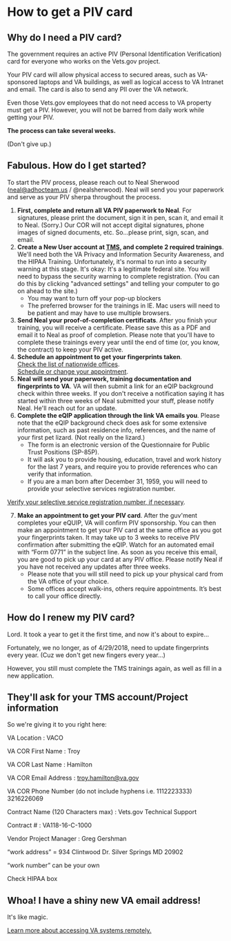 # How to get a PIV card

## Why do I need a PIV card?

The government requires an active PIV (Personal Identification Verification) card for everyone who works on the Vets.gov project. 

Your PIV card will allow physical access to secured areas, such as VA-sponsored laptops and VA buildings, as well as logical access to VA Intranet and email. The card is also to send any PII over the VA network. 

Even those Vets.gov employees that do not need access to VA property must get a PIV. However, you will not be barred from daily work while getting your PIV. 

**The process can take several weeks.**

(Don't give up.)

## Fabulous. How do I get started?

To start the PIV process, please reach out to Neal Sherwood (neal@adhocteam.us / @nealsherwood). Neal will send you your paperwork and serve as your PIV sherpa throughout the process. 

1. **First, complete and return all VA PIV paperwork to Neal**. For signatures, please print the document, sign it in pen, scan it, and email it to Neal. (Sorry.) Our COR will not accept digital signatures, phone images of signed documents, etc. So...please print, sign, scan, and email.
2. **Create a New User account at [TMS](www.tms.va.gov), and complete 2 required trainings**. We'll need both the VA Privacy and Information Security Awareness, and the HIPAA Training.  Unfortunately, it's normal to run into a security warning at this stage. It's okay: It's a legitimate federal site. You will need to bypass the security warning to complete registration. (You can do this by clicking "advanced settings" and telling your computer to go on ahead to the site.) 
     - You may want to turn off your pop-up blockers 
     - The preferred browser for the trainings in IE. Mac users will need to be patient and may have to use multiple browsers. 
3. **Send Neal your proof-of-completion certificats**. After you finish your training, you will receive a certificate.  Please save this as a PDF and email it to Neal as proof of completion. Please note that you'll have to complete these trainings every year until the end of time (or, you know, the contract) to keep your PIV active.
4. **Schedule an appointment to get your fingerprints taken**.  
[Check the list of nationwide offices](https://www.oit.va.gov/programs/piv/locations.cfm).  
[Schedule or change your appointment](https://va-piv.com).
5. **Neal will send your paperwork, training documentation and fingerprints to VA**. VA will then submit a link for an eQIP background check within three weeks. If you don't receive a notification saying it has started within three weeks of Neal submitted your stuff, please notify Neal. He'll reach out for an update.
6. **Complete the eQIP application through the link VA emails you**. Please note that the eQIP background check does ask for some extensive information, such as past residence info, references, and the name of your first pet lizard. (Not really on the lizard.) 
     - The form is an electronic version of the Questionnaire for Public Trust Positions (SP-85P).
     - It will ask you to provide housing, education, travel and work history for the last 7 years, and require you to provide references who can verify that information. 
     - If you are a man born after December 31, 1959, you will need to provide your selective services registration number.  

[Verify your selective service registration number, if necessary](www.sss.gov/Registration/Check-a-Registration/Verification-Form).

7. **Make an appointment to get your PIV card**. After the guv'ment completes your eQUIP, VA will confirm PIV sponsorship. You can then make an appointment to get your PIV card at the same office as you got your fingerprints taken. It may take up to 3 weeks to receive PIV confirmation after submitting the eQIP. Watch for an automated email with “Form 0771” in the subject line. As soon as you receive this email, you are good to pick up your card at any PIV office. Please notify Neal if you have not received any updates after three weeks.
     - Please note that you will still need to pick up your physical card from the VA office of your choice. 
     - Some offices accept walk-ins, others require appointments. It’s best to call your office directly.
     
## How do I renew my PIV card?

Lord. It took a year to get it the first time, and now it's about to expire...

Fortunately, we no longer, as of 4/29/2018, need to update fingerprints every year. (Cuz we don't get new fingers every year...)

However, you still must complete the TMS trainings again, as well as fill in a new application. 

## They'll ask for your TMS account/Project information

So we're giving it to you right here:

VA Location : VACO

VA COR First Name : Troy

VA COR Last Name : Hamilton

VA COR Email Address : troy.hamilton@va.gov

VA COR Phone Number (do not include hyphens i.e. 1112223333) 3216226069

Contract Name (120 Characters max) : Vets.gov Technical Support

Contract # : VA118-16-C-1000

Vendor Project Manager : Greg Gershman

“work address” = 934 Clintwood Dr. Silver Springs MD 20902

“work number” can be your own

Check HIPAA box

## Whoa! I have a shiny new VA email address!

It's like magic. 

[Learn more about accessing VA systems remotely.](http://vamobile.us/groups/docs/wiki/be607/Using_the_Citrix_Access_Gateway_CAG.html)
